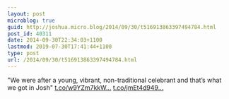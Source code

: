 ```yaml
---
layout: post
microblog: true
guid: http://joshua.micro.blog/2014/09/30/t516913863397494784.html
post_id: 40311
date: 2014-09-30T22:34:03+1100
lastmod: 2019-07-30T17:41:44+1100
type: post
url: /2014/09/30/t516913863397494784.html
---
```

"We were after a young, vibrant, non-traditional celebrant and that’s what we got in Josh" [t.co/w9YZm7kkW...](http://t.co/w9YZm7kkWa) [t.co/jmEt4d949...](http://t.co/jmEt4d949F)
